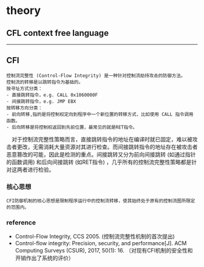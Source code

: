# theory
## CFL context free language
---
## CFI
	控制流完整性 (Control-Flow Integrity) 是一种针对控制流劫持攻击的防御方法。
	控制流的转移是以跳转指令为基础的。
	按寻址方式分类：
	- 直接跳转指令，e.g. CALL 0x1060000F
	- 间接跳转指令，e.g. JMP EBX
	按转移方向分类：
	- 前向转移,指的是将控制权定向到程序中一个新位置的转移方式，比如使用 CALL 指令调用函数。
	- 后向转移是将控制权返回到先前位置，最常见的就是RET指令。

&emsp;对于控制流完整性策略而言，直接跳转指令的地址在编译时就已固定，难以被攻击者更改，无需消耗大量资源对其进行检查。而间接跳转指令的地址存在被攻击者恶意篡改的可能，因此是检测的重点。间接跳转又分为前向间接跳转 (如通过指针的函数调用) 和后向间接跳转 (如RET指令) ，几乎所有的控制流完整性策略都是针对这两者进行检验。
### 核心思想
	CFI防御机制的核心思想是限制程序运行中的控制流转移，使其始终处于原有的控制流图所限定的范围内。

### reference
- Control-Flow Integrity, CCS 2005. (控制流完整性机制的首次提出)
- Control-flow integrity: Precision, security, and performance[J]. ACM Computing Surveys (CSUR), 2017, 50(1): 16. （对现有CFI机制的安全性和开销作出了系统的评价）
